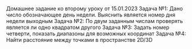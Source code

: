 Домашнее задание ко второму уроку от 15.01.2023
Задача №1: Дано число обозначающее день недели. Выяснить является номер дня недели выходным
Задача №2: По двум заданным числам проверять является ли одно квадратом другого
Задача №3: Задать номер четверти, показать диапазоны для возможных координат
Задача №4: Найти расстояние между точками в пространстве 2D/3D
